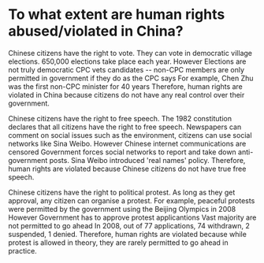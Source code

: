 # To what extent are human rights abused/violated in China?

Chinese citizens have the right to vote.
They can vote in democratic village elections.
650,000 elections take place each year.
However
Elections are not truly democratic
CPC vets candidates -- non-CPC members are only permitted in government if they do as the CPC says
For example, Chen Zhu was the first non-CPC minister for 40 years
Therefore, human rights are violated in China because citizens do not have any real control over their government.

Chinese citizens have the right to free speech.
The 1982 constitution declares that all citizens have the right to free speech.
Newspapers can comment on social issues such as the environment, citizens can use social networks like Sina Weibo.
However
Chinese internet communications are censored
Government forces social networks to report and take down anti-government posts.
Sina Weibo introduced 'real names' policy.
Therefore, human rights are violated because Chinese citizens do not have true free speech.

Chinese citizens have the right to political protest.
As long as they get approval, any citizen can organise a protest.
For example, peaceful protests were permitted by the government using the Beijing Olympics in 2008
However
Government has to approve protest applicantions
Vast majority are not permitted to go ahead
In 2008, out of 77 applications, 74 withdrawn, 2 suspended, 1 denied.
Therefore, human rights are violated because while protest is allowed in theory, they are rarely permitted to go ahead in practice.
